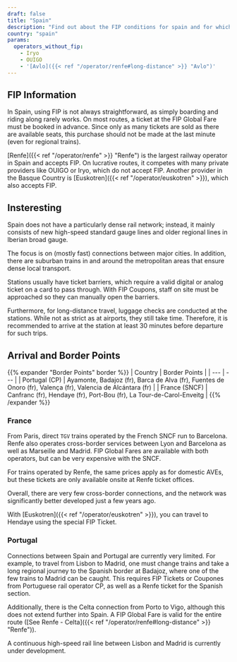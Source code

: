 ```yaml
---
draft: false
title: "Spain"
description: "Find out about the FIP conditions for spain and for which operators you can benefit from discounts."
country: "spain"
params:
  operators_without_fip:
    - Iryo
    - OUIGO
    - '[Avlo]({{< ref "/operator/renfe#long-distance" >}} "Avlo")'
---
```


## FIP Information

In Spain, using FIP is not always straightforward, as simply boarding and riding along rarely works. On most routes, a ticket at the FIP Global Fare must be booked in advance. Since only as many tickets are sold as there are available seats, this purchase should not be made at the last minute (even for regional trains).

[Renfe]({{< ref "/operator/renfe" >}} "Renfe") is the largest railway operator in Spain and accepts FIP. On lucrative routes, it competes with many private providers like OUIGO or Iryo, which do not accept FIP. Another provider in the Basque Country is [Euskotren]({{< ref "/operator/euskotren" >}}), which also accepts FIP.

## Insteresting

Spain does not have a particularly dense rail network; instead, it mainly consists of new high-speed standard gauge lines and older regional lines in Iberian broad gauge.

The focus is on (mostly fast) connections between major cities. In addition, there are suburban trains in and around the metropolitan areas that ensure dense local transport.

Stations usually have ticket barriers, which require a valid digital or analog ticket on a card to pass through. With FIP Coupons, staff on site must be approached so they can manually open the barriers.

Furthermore, for long-distance travel, luggage checks are conducted at the stations. While not as strict as at airports, they still take time. Therefore, it is recommended to arrive at the station at least 30 minutes before departure for such trips.

## Arrival and Border Points

{{% expander "Border Points" border %}}
| Country | Border Points |
| --- | --- |
| Portugal (CP) | Ayamonte, Badajoz (fr), Barca de Alva (fr), Fuentes de Onoro (fr), Valença (fr), Valencia de Alcántara (fr) |
| France (SNCF) | Canfranc (fr), Hendaye (fr), Port-Bou (fr), La Tour-de-Carol-Enveitg |
{{% /expander %}}

### France

From Paris, direct `TGV` trains operated by the French SNCF run to Barcelona. Renfe also operates cross-border services between Lyon and Barcelona as well as Marseille and Madrid. FIP Global Fares are available with both operators, but can be very expensive with the SNCF.

For trains operated by Renfe, the same prices apply as for domestic AVEs, but these tickets are only available onsite at Renfe ticket offices.

Overall, there are very few cross-border connections, and the network was significantly better developed just a few years ago.

With [Euskotren]({{< ref "/operator/euskotren" >}}), you can travel to Hendaye using the special FIP Ticket.

### Portugal

Connections between Spain and Portugal are currently very limited. For example, to travel from Lisbon to Madrid, one must change trains and take a long regional journey to the Spanish border at Badajoz, where one of the few trains to Madrid can be caught. This requires FIP Tickets or Coupones from Portuguese rail operator CP, as well as a Renfe ticket for the Spanish section.

Additionally, there is the Celta connection from Porto to Vigo, although this does not extend further into Spain. A FIP Global Fare is valid for the entire route ([See Renfe - Celta]({{< ref "/operator/renfe#long-distance" >}} "Renfe")).

A continuous high-speed rail line between Lisbon and Madrid is currently under development.
